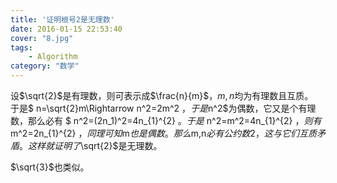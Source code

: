```yaml
---
title: '证明根号2是无理数'
date: 2016-01-15 22:53:40
cover: "8.jpg"
tags:
    - Algorithm
category: "数学"
---
```

设$\sqrt{2}$是有理数，则可表示成$\frac{n}{m}$，$m,n$均为有理数且互质。  
于是$ n=\sqrt{2}m\Rightarrow n^2=2m^2 $，于是$n^2$为偶数，它又是个有理数，那么必有
$ n^2=(2n\_1)^2=4n\_{1}^{2} $。于是$ n^2=m^2=4n\_{1}^{2} $，则有$ m^2=2n\_{1}^{2} $，同理可知$m$也是偶数。
那么$m,n$必有公约数2，这与它们互质矛盾。
这样就证明了$\sqrt{2}$是无理数。

$\sqrt{3}$也类似。
